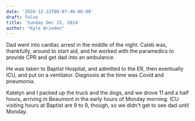 ```yaml
---
date: '2024-12-22T00:07:46-06:00'
draft: false
title: 'Sunday Dec 15, 2024'
author: "Kyle Brieden"
---
```


Dad went into cardiac arrest in the middle of the night. Caleb was, thankfully, around to start aid, and he worked with the paramedics to provide CPR and get dad into an ambulance.

He was taken to Baptist Hospital, and admitted to the ER, then eventually ICU, and put on a ventilator. Diagnosis at the time was Covid and pneumonia.

Katelyn and I packed up the truck and the dogs, and we drove 11 and a half hours, arriving in Beaumont in the early hours of Monday morning. ICU visiting hours at Baptist are 9 to 9, though, so we didn't get to see dad until Monday.
